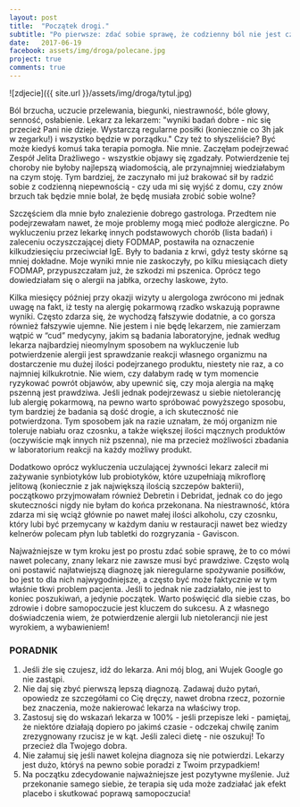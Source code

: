 ```yaml
---
layout: post
title:  "Początek drogi."
subtitle: "Po pierwsze: zdać sobie sprawę, że codzienny ból nie jest czymś normalnym."
date:   2017-06-19
facebook: assets/img/droga/polecane.jpg
project: true
comments: true
---
```


![zdjecie]({{ site.url }}/assets/img/droga/tytul.jpg)

Ból brzucha, uczucie przelewania, biegunki, niestrawność, bóle głowy, senność, osłabienie. Lekarz za lekarzem: "wyniki badań dobre - nic się przecież Pani nie dzieje. Wystarczą regularne posiłki (koniecznie co 3h jak w zegarku!) i wszystko będzie w porządku." Czy też to słyszeliście? Być może kiedyś komuś taka terapia pomogła. Nie mnie. Zaczęłam podejrzewać Zespół Jelita Drażliwego - wszystkie objawy się zgadzały. Potwierdzenie tej choroby nie byłoby najlepszą wiadomością, ale przynajmniej wiedziałabym na czym stoję. Tym bardziej, że zaczynało mi już brakować sił by radzić sobie z codzienną niepewnością - czy uda mi się wyjść z domu, czy znów brzuch tak będzie mnie bolał, że będę musiała zrobić sobie wolne?

Szczęściem dla mnie było znalezienie dobrego gastrologa. Przedtem nie podejrzewałam nawet, że moje problemy mogą mieć podłoże alergiczne. Po wykluczeniu przez lekarkę innych podstawowych chorób (lista badań) i zaleceniu oczyszczającej diety FODMAP, postawiła na oznaczenie kilkudziesięciu przeciwciał IgE. Były to badania z krwi, gdyż testy skórne są mniej dokładne. Moje wyniki mnie nie zaskoczyły, po kilku miesiącach diety FODMAP, przypuszczałam już, że szkodzi mi pszenica. Oprócz tego dowiedziałam się o alergii na jabłka, orzechy laskowe, żyto.

Kilka miesięcy później przy okazji wizyty u alergologa zwrócono mi jednak uwagę na fakt, iż testy na alergię pokarmową rzadko wskazują poprawne wyniki. Często zdarza się, że wychodzą fałszywie dodatnie, a co gorsza również fałszywie ujemne. Nie jestem i nie będę lekarzem, nie zamierzam wątpić w “cud” medycyny, jakim są badania laboratoryjne, jednak według lekarza najbardziej nieomylnym sposobem na wykluczenie lub potwierdzenie alergii jest sprawdzanie reakcji własnego organizmu na dostarczenie mu dużej ilości podejrzanego produktu, niestety nie raz, a co najmniej kilkukrotnie. Nie wiem, czy dałabym radę w tym momencie ryzykować powrót objawów, aby upewnić się, czy moja alergia na mąkę pszenną jest prawdziwa. Jeśli jednak podejrzewasz u siebie nietolerancję lub alergię pokarmową, na pewno warto spróbować powyższego sposobu, tym bardziej że badania są dość drogie, a ich skuteczność nie potwierdzona. Tym sposobem jak na razie uznałam, że mój organizm nie toleruje nabiału oraz czosnku, a także większej ilości mącznych produktów (oczywiście mąk innych niż pszenna), nie ma przecież możliwości zbadania w laboratorium reakcji na każdy możliwy produkt.

Dodatkowo oprócz wykluczenia uczulającej żywności lekarz zalecił mi zażywanie synbiotyków lub probiotyków, które uzupełniają mikroflorę jelitową (koniecznie z jak największą ilością szczepów bakterii), początkowo przyjmowałam również Debretin i Debridat, jednak co do jego skuteczności nigdy nie byłam do końca przekonana. Na niestrawność, która zdarza mi się wciąż głównie po nawet małej ilości alkoholu, czy czosnku, który lubi być przemycany w każdym daniu w restauracji nawet bez wiedzy kelnerów polecam płyn lub tabletki do rozgryzania - Gaviscon.

Najważniejsze w tym kroku jest po prostu zdać sobie sprawę, że to co mówi nawet polecany, znany lekarz nie zawsze musi być prawdziwe. Często wolą oni postawić najłatwiejszą diagnozę jak nieregularne spożywanie posiłków, bo jest to dla nich najwygodniejsze, a często być może faktycznie w tym właśnie tkwi problem pacjenta. Jeśli to jednak nie zadziałało, nie jest to koniec poszukiwań, a jedynie początek. Warto poświęcić dla siebie czas, bo zdrowie i dobre samopoczucie jest kluczem do sukcesu. A z własnego doświadczenia wiem, że potwierdzenie alergii lub nietolerancji nie jest wyrokiem, a wybawieniem!

### **PORADNIK**
1. Jeśli źle się czujesz, idź do lekarza. Ani mój blog, ani Wujek Google go nie zastąpi.
2. Nie daj się zbyć pierwszą lepszą diagnozą. Zadawaj dużo pytań, opowiedz ze szczegółami co Cię dręczy, nawet drobna rzecz, pozornie bez znaczenia, może nakierować lekarza na właściwy trop.
3. Zastosuj się do wskazań lekarza w 100% - jeśli przepisze leki - pamiętaj, że niektóre działają dopiero po jakimś czasie - odczekaj chwilę zanim zrezygnowany rzucisz je w kąt. Jeśli zaleci dietę - nie oszukuj! To przecież dla Twojego dobra.
4. Nie załamuj się jeśli nawet kolejna diagnoza się nie potwierdzi. Lekarzy jest dużo, któryś na pewno sobie poradzi z Twoim przypadkiem!
5. Na początku zdecydowanie najważniejsze jest pozytywne myślenie. Już przekonanie samego siebie, że terapia się uda może zadziałać jak efekt placebo i skutkować poprawą samopoczucia!
